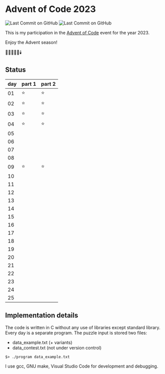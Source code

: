 # Advent of Code 2023

![Last Commit on GitHub](https://img.shields.io/github/license/piscilus/aoc23)
![Last Commit on GitHub](https://img.shields.io/github/last-commit/piscilus/aoc23)

This is my participation in the [Advent of Code](https://adventofcode.com/2023)
event for the year 2023.

Enjoy the Advent season!

🌟🎄🎅🎁🔔🕯️

## Status

| day | part 1 | part 2 |
|-----|--------|--------|
| 01  | ⭐      | ⭐      |
| 02  | ⭐      | ⭐      |
| 03  | ⭐      | ⭐      |
| 04  | ⭐      | ⭐      |
| 05  |        |        |
| 06  |        |        |
| 07  |        |        |
| 08  |        |        |
| 09  | ⭐      | ⭐      |
| 10  |        |        |
| 11  |        |        |
| 12  |        |        |
| 13  |        |        |
| 14  |        |        |
| 15  |        |        |
| 16  |        |        |
| 17  |        |        |
| 18  |        |        |
| 19  |        |        |
| 20  |        |        |
| 21  |        |        |
| 22  |        |        |
| 23  |        |        |
| 24  |        |        |
| 25  |        |        |

## Implementation details

The code is written in C without any use of libraries except standard library.
Every day is a separate program. The puzzle input is stored two files:

- data_example.txt (+ variants)
- data_contest.txt (not under version control)

```console
$> ./program data_example.txt
```

I use gcc, GNU make, Visual Studio Code for development and debugging.
